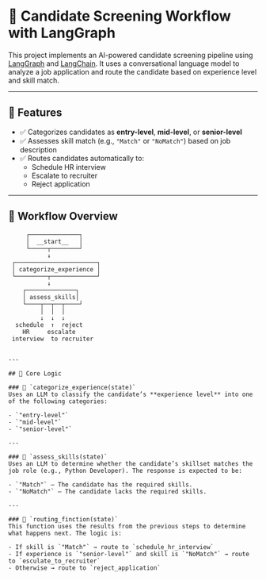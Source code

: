 # 🧠 Candidate Screening Workflow with LangGraph

This project implements an AI-powered candidate screening pipeline using [LangGraph](https://docs.langchain.com/langgraph/) and [LangChain](https://docs.langchain.com/). It uses a conversational language model to analyze a job application and route the candidate based on experience level and skill match.

---

## 📌 Features

- ✅ Categorizes candidates as **entry-level**, **mid-level**, or **senior-level**
- ✅ Assesses skill match (e.g., `"Match"` or `"NoMatch"`) based on job description
- ✅ Routes candidates automatically to:
  - Schedule HR interview
  - Escalate to recruiter
  - Reject application

---

## 🧩 Workflow Overview

```text
     ┌──────────────┐
     │  __start__   │
     └─────┬────────┘
           ↓
 ┌───────────────────────┐
 │ categorize_experience │
 └─────────┬─────────────┘
           ↓
    ┌──────────────┐
    │ assess_skills│
    └────┬──┬──┬────┘
         │  │  │
         ↓  ↓  ↓
  schedule  ↑  reject
    HR     escalate
 interview  to recruiter


---

## 🧠 Core Logic

### 🔹 `categorize_experience(state)`
Uses an LLM to classify the candidate’s **experience level** into one of the following categories:

- `"entry-level"`
- `"mid-level"`
- `"senior-level"`

---

### 🔹 `assess_skills(state)`
Uses an LLM to determine whether the candidate’s skillset matches the job role (e.g., Python Developer). The response is expected to be:

- `"Match"` — The candidate has the required skills.
- `"NoMatch"` — The candidate lacks the required skills.

---

### 🔹 `routing_finction(state)`
This function uses the results from the previous steps to determine what happens next. The logic is:

- If skill is `"Match"` → route to `schedule_hr_interview`
- If experience is `"senior-level"` and skill is `"NoMatch"` → route to `esculate_to_recruiter`
- Otherwise → route to `reject_application`

